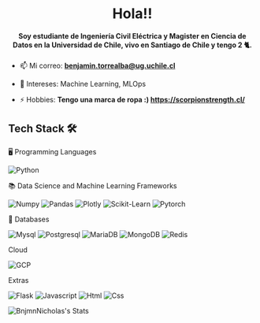 <h1 align="center">Hola!!</h1>
<h4 align="center">Soy estudiante de Ingeniería Civil Eléctrica y Magister en Ciencia de Datos en la Universidad de Chile, vivo en Santiago de Chile y tengo 2 🐈.</h4>


- 📫 Mi correo: **benjamin.torrealba@ug.uchile.cl**

- 📄 Intereses: Machine Learning, MLOps


- ⚡ Hobbies: **Tengo una marca de ropa :) https://scorpionstrength.cl/**




## Tech Stack 🛠️

🖥️ Programming Languages

![Python](https://img.shields.io/badge/Python-FFD43B?style=flat-square&logo=python&logoColor=blue)

📚 Data Science and Machine Learning Frameworks

![Numpy](https://img.shields.io/badge/Numpy-777BB4?style=flat-square&logo=numpy&logoColor=white])
![Pandas](https://img.shields.io/badge/Pandas-2C2D72?style=flat-square&logo=pandas&logoColor=white])
![Plotly](https://img.shields.io/badge/Plotly-239120?style=flat-square&logo=plotly&logoColor=white])
![Scikit-Learn](https://img.shields.io/badge/scikit_learn-F7931E?style=flat-square&logo=scikit-learn&logoColor=white])
![Pytorch](https://img.shields.io/badge/PyTorch-EE4C2C?style=flat-square&logo=pytorch&logoColor=white])

💾 Databases

![Mysql](https://img.shields.io/badge/MySQL-00000F?style=for-the-badge&logo=mysql&logoColor=white)
![Postgresql](https://img.shields.io/badge/PostgreSQL-316192?style=for-the-badge&logo=postgresql&logoColor=white)
![MariaDB](https://img.shields.io/badge/MariaDB-003545?style=for-the-badge&logo=mariadb&logoColor=white)
![MongoDB](https://img.shields.io/badge/MongoDB-%234ea94b.svg?style=for-the-badge&logo=mongodb&logoColor=white)
![Redis](https://img.shields.io/badge/redis-%23DD0031.svg?style=for-the-badge&logo=redis&logoColor=white)

Cloud

![GCP](https://img.shields.io/badge/Google_Cloud-4285F4?style=flat-square&logo=google-cloud&logoColor=white)

Extras

![Flask](https://img.shields.io/badge/Flask-000000?style=for-the-badge&logo=flask&logoColor=white)
![Javascript](https://img.shields.io/badge/JavaScript-F7DF1E?style=for-the-badge&logo=javascript&logoColor=black)
![Html](https://img.shields.io/badge/HTML5-E34F26?style=for-the-badge&logo=html5&logoColor=white)
![Css](https://img.shields.io/badge/CSS-239120?&style=for-the-badge&logo=css3&logoColor=white)


![BnjmnNicholas's Stats](https://github-readme-stats.vercel.app/api?username=BnjmnNicholas&theme=blueberry&show_icons=true&hide_border=false&count_private=true)
